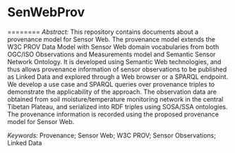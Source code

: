# SenWebProv
========
*Abstract:* This repository contains documents about a provenance model for Sensor Web. The provenance model extends the W3C PROV Data Model with Sensor Web domain vocabularies from both OGC/ISO Observations and Measurements model and Semantic Sensor Network Ontology. It is developed using Semantic Web technologies, and thus allows provenance information of sensor observations to be published as Linked Data and explored through a Web browser or a SPARQL endpoint. We develop a use case and SPARQL queries over provenance triples to demonstrate the applicability of the approach. The observation data are obtained from soil moisture/temperature monitoring network in the central Tibetan Plateau, and serialized into RDF triples using SOSA/SSA ontologies. The provenance information is recorded using the proposed provenance model for Sensor Web. 

*Keywords:* Provenance; Sensor Web; W3C PROV; Sensor Observations; Linked Data
